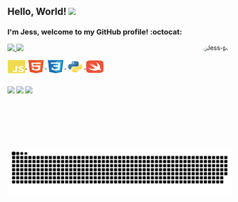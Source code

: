 ## Hello, World! <img width="25" src="https://raw.githubusercontent.com/TheDudeThatCode/TheDudeThatCode/master/Assets/Earth.gif">
### I'm Jess, welcome to my GitHub profile! :octocat: 


<div align="left">
  <a href="https://github.com/jessicamfelix">
</div>
  <img height="180em" src="https://github-readme-stats.vercel.app/api?username=jessicamfelix&show_icons=true&theme=dark&include_all_commits=true&count_private=true"/>
  <img height="180em" src="https://github-readme-stats.vercel.app/api/top-langs/?username=jessicamfelix&layout=compact&langs_count=7&theme=dark"/>
  <img align="right" alt="Jess-pic" height="232" style="border-radius:50px;" src="https://res.cloudinary.com/petraiosklytometis/image/upload/v1694984412/IMG_0416_wxewj4.jpg"
>
</div>

  
  <div style="display: inline_block"><br>
  <img align="center" alt="Rafa-Js" height="30" width="40" src="https://raw.githubusercontent.com/devicons/devicon/master/icons/javascript/javascript-plain.svg">
  <img align="center" alt="Rafa-HTML" height="30" width="40" src="https://raw.githubusercontent.com/devicons/devicon/master/icons/html5/html5-original.svg">
  <img align="center" alt="Rafa-CSS" height="30" width="40" src="https://raw.githubusercontent.com/devicons/devicon/master/icons/css3/css3-original.svg">
  <img align="center" alt="Rafa-Python" height="30" width="40" src="https://raw.githubusercontent.com/devicons/devicon/master/icons/python/python-original.svg">
  <img align="center" alt="Rafa-Python" height="30" width="40" src="https://raw.githubusercontent.com/devicons/devicon/master/icons/swift/swift-original.svg">
  
  ##
     
<div> 
  <a href="https://instagram.com/bruxadearruda" target="_blank"><img src="https://img.shields.io/badge/-Instagram-%23E4405F?style=for-the-badge&logo=instagram&logoColor=white" target="_blank"></a>
  <a href = "mailto:jessicamfelix@gmail.com"><img src="https://img.shields.io/badge/-Gmail-%23333?style=for-the-badge&logo=gmail&logoColor=white" target="_blank"></a>
  <a href="https://www.linkedin.com/in/jessicamfelix" target="_blank"><img src="https://img.shields.io/badge/-LinkedIn-%230077B5?style=for-the-badge&logo=linkedin&logoColor=white" target="_blank"></a> 
 
  ![Snake animation](https://github.com/jessicamfelix/jessicamfelix/blob/output/github-contribution-grid-snake-dark.svg)
 
</div>
